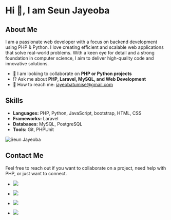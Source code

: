 # Hi 👋, I am Seun Jayeoba

## About Me

I am a passionate web developer with a focus on backend development using PHP & Python. I love creating efficient and scalable web applications that solve real-world problems. With a keen eye for detail and a strong foundation in computer science, I aim to deliver high-quality code and innovative solutions.


- 🔗 I am looking to collaborate on **PHP or Python projects**
- ⁉ Ask me about **PHP, Laravel, MySQL, and Web Development**
- 📩 How to reach me: [jayeobatumise@gmail.com](mailto:jayeobatumise@gmail.com)

## Skills

- **Languages:** PHP, Python, JavaScript, bootstrap, HTML, CSS
- **Frameworks:** Laravel
- **Databases:** MySQL, PostgreSQL
- **Tools:** Git, PHPUnit

![Seun Jayeoba](https://github-readme-stats.vercel.app/api?username=SeunScript&show_icons=true&theme=cobalt&hide_title=true)

## Contact Me

Feel free to reach out if you want to collaborate on a project, need help with PHP, or just want to connect.


- [![](https://img.shields.io/badge/Linkedin-Connect-blue)](https://www.linkedin.com/in/jayeoba-tunmise-59328b182)

- [![](https://img.shields.io/badge/Twitter-Connect-blue)](https://twitter.com/kingforce_it)

- [![](https://img.shields.io/badge/Instagram-Connect-blue)](https://Instagram.com/kingjaiyeobatunmise)

- [![](https://img.shields.io/badge/Email-Connect-blue)](mailto:jayeobatumise@gmail.com)






